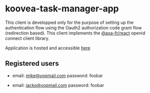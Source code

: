 # koovea-task-manager-app

This client is developped only for the purpose of setting up the authentication flow using the Oauth2 authorization code grant flow (redirection based).
This client implements the [@axa-fr/react](https://github.com/AxaFrance/oidc-client/tree/main/packages/react-oidc#readme.md) openid connect client library.

Application is hosted and accessible [here](https://koovea.ticketing.students-epitech.ovh)

## Registered users

- email: mike@yopmail.com
  password: foobar

- email: jacko@yopmail.com
  password: foobar
